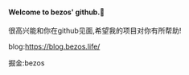 #### Welcome to bezos' github.🎉

很高兴能和你在github见面,希望我的项目对你有所帮助!

blog:https://blog.bezos.life/

掘金:bezos

